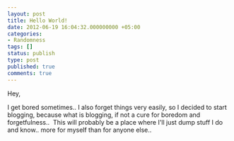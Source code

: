 ```yaml
---
layout: post
title: Hello World!
date: 2012-06-19 16:04:32.000000000 +05:00
categories:
- Randomness
tags: []
status: publish
type: post
published: true
comments: true
---
```

Hey,

I get bored sometimes.. I also forget things very easily, so I decided to start blogging, because what is blogging, if not a cure for boredom and forgetfulness..  This will probably be a place where I'll just dump stuff I do and know.. more for myself than for anyone else..
